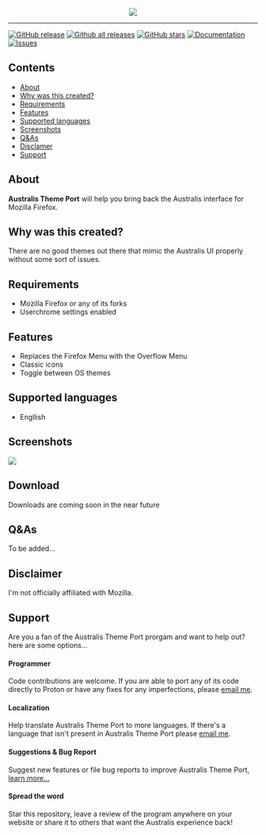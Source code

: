 <p align="center">
<img id="australisThemePort" src="logo.png"/>
</p>
<hr />

[![GitHub release](https://img.shields.io/github/release/Icepenguins101/australis-theme-port/all.svg)](https://github.com/Icepenguins101/australis-theme-port/releases)
[![Github all releases](https://img.shields.io/github/downloads/Icepenguins101/australis-theme-port/total.svg)](https://github.com/Icepenguins101/australis-theme-port/releases)
[![GitHub stars](https://img.shields.io/github/stars/Icepenguins101/australis-theme-port.svg)](https://github.com/Icepenguins101/australis-theme-port/stargazers)
[![Documentation](https://img.shields.io/badge/Docs-WIP-red.svg)](https://github.com/Icepenguins101/australis-theme-port/wiki)
[![Issues](https://img.shields.io/github/issues/Icepenguins101/australis-theme-port.svg)](https://github.com/Icepenguins101/australis-theme-port/issues)

## Contents
- [About](#about)
- [Why was this created?](#why-was-this-created)
- [Requirements](#requirements)
- [Features](#features)
- [Supported languages](#supported-languages)
- [Screenshots](#screenshots)
- [Q&As](#qas)
- [Disclamer](#disclaimer)
- [Support](#support)
  
## About
<b>Australis Theme Port</b> will help you bring back the Australis interface for Mozilla Firefox.

## Why was this created?
There are no good themes out there that mimic the Australis UI properly without some sort of issues.

## Requirements
* Mozilla Firefox or any of its forks
* Userchrome settings enabled

## Features
* Replaces the Firefox Menu with the Overflow Menu
* Classic icons
* Toggle between OS themes

## Supported languages
* Engllish

## Screenshots
<img src="preview.png"/>

## Download
Downloads are coming soon in the near future

## Q&As
To be added...

## Disclaimer
I'm not officially affiliated with Mozilla.

## Support
Are you a fan of the Australis Theme Port prorgam and want to help out? here are some options...

#### Programmer
Code contributions are welcome. If you are able to port any of its code directly to Proton or have any fixes for any imperfections, please <a href="mailto:jaydenwmontoya@icloud.com">email me</a>.

#### Localization
Help translate Australis Theme Port to more languages. If there's a language that isn't present in Australis Theme Port please <a href="mailto:jaydenwmontoya@icloud.com">email me</a>.

#### Suggestions & Bug Report
Suggest new features or file bug reports to improve Australis Theme Port, [learn more...](https://github.com/Icepenguins101/australis-theme-port/issues)

#### Spread the word
Star this repository, leave a review of the program anywhere on your website or share it to others that want the Australis experience back!
